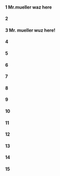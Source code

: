 #### 1 Mr.mueller waz here 
#### 2
#### 3 Mr. mueller wuz here!
#### 4
#### 5
#### 6
#### 7
#### 8
#### 9
#### 10
#### 11
#### 12
#### 13
#### 14
#### 15